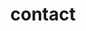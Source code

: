 ---
layout: contact
title: contact
permalink: /contact/
group: nav
colour: pink

## Hero Content
hero-title:
hero-subtitle:

## Main background image 1
cover-img-1: features/wshop.jpg

## Main background image 2
cover-img-2: features/hardware.jpg
---